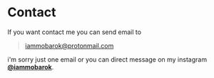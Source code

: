 # Contact

If you want contact me you can send email to

> iammobarok@protonmail.com

i'm sorry just one email or you can direct message on my instagram [**@iammobarok**](https://instagram.com/iammobarok).